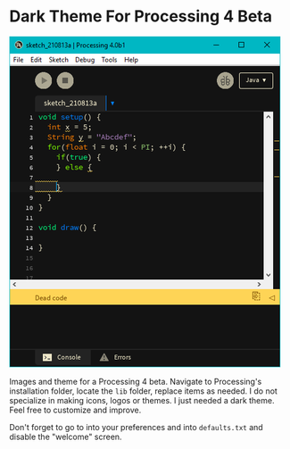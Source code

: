 # Dark Theme For Processing 4 Beta

![Screen Capture](screenCap.png)

Images and theme for a Processing 4 beta. Navigate to Processing's installation folder, locate the `lib` folder, replace items as needed. I do not specialize in making icons, logos or themes. I just needed a dark theme. Feel free to customize and improve.

Don't forget to go to into your preferences and into `defaults.txt` and disable the "welcome" screen.
